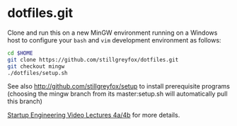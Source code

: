 dotfiles.git
============
Clone and run this on a new MinGW environment running
on a Windows host to configure your `bash` and `vim`
development environment as follows:

```sh
cd $HOME
git clone https://github.com/stillgreyfox/dotfiles.git
git checkout mingw
./dotfiles/setup.sh
```

See also http://github.com/stillgreyfox/setup to install prerequisite programs
(choosing the mingw branch from its master:setup.sh will automatically pull this branch)

[Startup Engineering Video Lectures 4a/4b](https://class.coursera.org/startup-001/lecture/index)
for more details.
